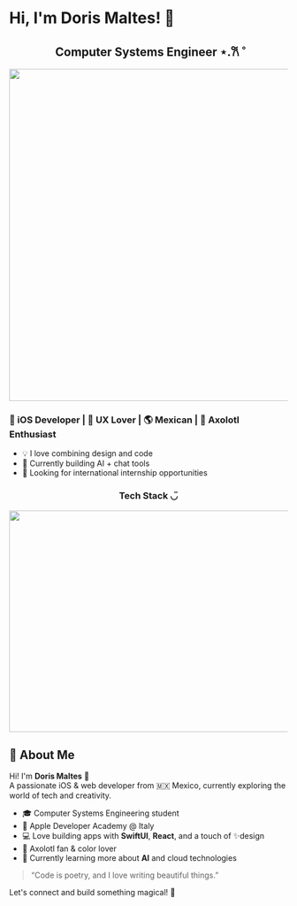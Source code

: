 # Hi, I'm Doris Maltes! 👋

<h2 align="center">Computer Systems Engineer ⋆.𐙚 ̊</h2>

<p align="center">
  <img src="./este.gif" width="600"/>
</p>

<h3>📱 iOS Developer | 🎨 UX Lover | 🌎 Mexican | 🦎 Axolotl Enthusiast</h3>

- 💡 I love combining design and code
- 🔧 Currently building AI + chat tools
- 🚀 Looking for international internship opportunities


<!---
<h3 align="center">Tech Stack ◡̈ </h3>
<p align="center">
  <img src="./iloveimg-resized-2/react.jpg" />
  <img src="./iloveimg-resized-2/firebase.jpg" />
  <img src="./iloveimg-resized-2/javascript.jpg" />
  <img src="./iloveimg-resized-2/figma.jpg"/>
</p>
<p align="center">
  <img src="./iloveimg-resized-2/java.jpg" />
  <img src="./iloveimg-resized-2/python.jpg"/>
  <img src="./iloveimg-resized-2/swift.jpg"/>
  <img src="./iloveimg-resized-2/html.jpg"/>
  <img src="./iloveimg-resized-2/git.jpg" />
</p>
-->

<h3 align="center">Tech Stack ◡̈ </h3>
<p align="center">
  <img src="./stackgif.gif" width="1000" height="400"/>

</p>

## 💫 About Me

Hi! I'm **Doris Maltes** 👋  
A passionate iOS & web developer from 🇲🇽 Mexico, currently exploring the world of tech and creativity.

- 🎓 Computer Systems Engineering student  
- 🍎 Apple Developer Academy @ Italy  
- 💻 Love building apps with **SwiftUI**, **React**, and a touch of ✨design  
- 🦎 Axolotl fan & color lover  
- 🌱 Currently learning more about **AI** and cloud technologies

> “Code is poetry, and I love writing beautiful things.”

Let's connect and build something magical! 💫

